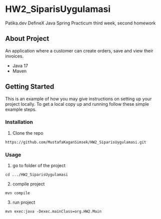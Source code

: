 # HW2_SiparisUygulamasi

 Patika.dev DefineX Java Spring Practicum third week, second homework


## About Project

 An application where a customer can create orders, save and view their invoices.
* Java 17
* Maven

## Getting Started

This is an example of how you may give instructions on setting up your project locally. 
To get a local copy up and running follow these simple example steps.

### Installation

1. Clone the repo
```
https://github.com/MustafaKaganSimsek/HW2_SiparisUygulamasi.git
```
### Usage

1. go to folder of the project
```
cd .../HW2_SiparisUygulamasi
```
2. compile project
```
mvn compile
```
3. run project
```
mvn exec:java -Dexec.mainClass=org.HW2.Main
```
